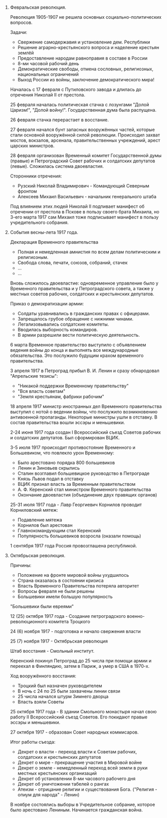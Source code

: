 1. Февральская революция.

	Революция 1905-1907 не решила основных социально-политических вопросов.
	
	Задачи:
	
	- Свержение самодержавия и установление дем. Республики
	- Решение аграрно-крестьянского вопроса и наделение крестьян землёй
	- Предоставление народам равноправия в составе в России
	- 8-ми часовой рабочий день
	- Демократические свободы, отмена сословных, религиозных, национальных ограничений
	- Выход России из войны, заключение демократического мира!
	
	Началась с 17 февраля с Путиловского завода и длилась до отречения Николай II от престола.
	
	25 февраля началась политическая стачка с лозунгами "Долой Царизм!", "Долой войну!". Государственная дума была распущена.
	
	26 февраля стачка перерастает в восстание.
	
	27 февраля начался бунт запасных вооружённых частей, которые стали основной вооружённой силой революции. Происходил захват мостов, вокзалов, арсенала, правительственных учреждений, арест царских министров.
	
	28 февраля организован Временный комитет Государственной думы (правые) и Петроградский Совет рабочих и солдатских депутатов (левые). Сложилась система двоевластия.
	
	Сторонники отречения:
	
	- Рузский Николай Владимирович - Командующий Северным фронтом
	- Алексеев Михаил Васильевич - начальник генерального штаба
	
	Под влиянием этих людей Николай II подпивает манифест об отречении от престола в Пскове в пользу своего брата Михаила, но 3-его марта 1917 сам Михаил тоже подписывает манифест в пользу учредительного собрания.

2. События весны-лета 1917 года.

	Декларация Временного правительства
	
	- Полная и немедленная амнистия по всем делам политическим и религиозным.
	- Свобода слова, печати, союзов, собраний, стачек
	- …
	- …
	
	Вновь сложилось двоевластие: одновременное управление было у Временного правительства и у Петроградского совета, а также у местных советов рабочих, солдатских и крестьянских депутатов.
	
	Приказ о демократизации армии:
	
	- Солдаты уравнивались в гражданских правах с офицерами.
	- Запрещалось грубое обращение с нижними чинами.
	- Легализовывались солдатские комитеты.
	- Вводилась выборность командиров.
	- В армии разрешили вести политическую деятельность.
	
	6 марта Временное правительство выступило с объявлением ведения войны до конца и выполнять все международные обязательства. Это послужило будущим крахом временного правительства.
	
	3 апреля 1917 в Петроград прибыл В. И. Ленин и сразу обнародовал "Апрельские тезисы":
	
	- "Никакой поддержки Временному правительству"
	- "Вся власть советам"
	- "Земля крестьянам, фабрики рабочим"
	
	18 апреля 1917 министр иностранных дел Временного правительства выступил с нотой о ведении войны, что послужило возникновению антивоенной пропаганды. Некоторые министры ушли в отставку. В состав правительства вошли эссэры и меньшевики.
	
	2-24 июня 1917 года создан I Всероссийский съезд Советов рабочих и солдатских депутатов. Был сформирован ВЦИК.
	
	3-5 июля 1917 происходит противостояние Временного и Большевиком, что повлекло урон Временному:
	
	- Было арестовано порядка 800 большевиков
	- Ленин и Зиновьев скрылись
	- Сталин возглавил большевицкое руководство в Петрограде
	- Князь Львов подал в отставку
	- ВЦИК признал власть за Временным правительством
	- А. Ф. Керенский стал министром Временного правительства
	- Окончание двоевластия (объединение двух правящих органов)
	
	25-31 июля 1917 года - Лавр Георгиевич Корнилов проводит Корниловский мятеж:
	
	- Подавление мятежа
	- Корнилов был арестован
	- Главнокомандующим стал Керенский
	- Популярность большевиков возросла (оказали помощь)
	
	1 сентября 1917 года Россия провозглашена республикой.

3. Октябрьская революция.

	Причины:
	
	- Положение на фронте мировой войны ухудшилось
	- Страна оказалась в состоянии кризиса
	- Власть Временного Правительства потеряла авторитет
	- Вопросы февраля не были решены
	- Большевики имели большую популярность
	
	"Большевики были евреями"
	
	12 (25) октября 1917 года - Создание петроградского военно-революционного комитета Троцкого
	
	24 (6) ноября 1917 - подготовка и начало свержения власти
	
	25 (7) ноября 1917 - Октябрьская революция
	
	Штаб восстания - Смольный институт.
	
	Керенский покинул Петроград до 25 числа при помощи армии и переехал в Финляндию, затем в Париж, а умер в США в 1970-х.
	
	Ход вооружённого восстания:
	
	- Троцкий был назначен руководителем
	- В ночь с 24 по 25 были захвачены линии связи
	- 25 числа начался штурм Зимнего дворца
	- Власть взяли Советы
	
	25 октября 1917 года - В здании Смольного монастыря начал свою работу II Всероссийский съезд Советов. Его покидают правые эссэры и меньшевики.
	
	27 октября 1917 - образован Совет народных коммисаров.
	
	Итог работы съезда:
	
	- Декрет о власти - переход власти к Советам рабочих, солдатских и крестьянских депутатов
	- Декрет о мире - прекращение участия в Мировой войне
	- Декрет о земле - немедленный переход всей земли в руки местных крестьянских организаций
	- Декрет об установлении 8-ми часового рабочего дня
	- Декрет об уничтожении табелей о рангах
	- Атеизм - отрицание религии и существования Бога. ("Религия - опиум для народа" - Ленин)
	
	В ноябре состоялись выборы в Учредительное собрание, которое было арестовано Лениным. Начинается гражданская война.